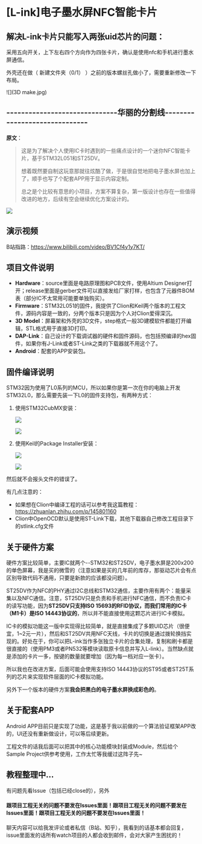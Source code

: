 # [L-ink]电子墨水屏NFC智能卡片

## 解决L-ink卡片只能写入两张uid芯片的问题：



采用五向开关，上下左右四个方向作为四张卡片，确认是使用nfc和手机进行墨水屏通信。



外壳还在做（	新建文件夹（0/1）	）之前的版本螺丝孔做小了，需要重新修改一下布局。



![](3D make.jpg)



## ------------------------------华丽的分割线------------------------------
**原文**：

> 这是为了解决个人使用IC卡时遇到的一些痛点设计的一个迷你NFC智能卡片，基于STM32L051和ST25DV。
>
> 想着既然要自制这玩意那就往炫酷了做，于是很自觉地把电子墨水屏也加上了，顺手也写了个配套APP用于显示内容定制。
>
> 总之是个比较有意思的小项目，方案不算复杂，第一版设计也存在一些值得改进的地方，后续有空会继续优化方案设计的。

![](Image/L-ink_V0.5.jpg)

## 演示视频

B站指路：https://www.bilibili.com/video/BV1Cf4y1y7KT/

## 项目文件说明

* **Hardware**：source里面是电路原理图和PCB文件，使用Altium Designer打开；release里面是gerber文件可以直接发给厂家打样，也包含了元器件BOM表（部分IC不太常用可能要单独购买）。
* **Firmware**：STM32L051的固件，我提供了Clion和Keil两个版本的工程文件，源码内容是一致的，分两个版本只是因为个人对Clion爱得深沉。
* **3D Model**：屏幕架和外壳的3D文件，step格式一般3D建模软件都能打开编辑，STL格式用于直接3D打印。
* **DAP-Link**：自己设计的下载调试器的硬件和固件源码，也包括预编译的hex固件，如果你有J-Link或者ST-Link之类的下载器就不用这个了。
* **Android**：配套的APP安装包。

## 固件编译说明

STM32因为使用了L0系列的MCU，所以如果你是第一次在你的电脑上开发STM32L0，那么需要先装一下L0的固件支持包，有两种方式：

1. 使用STM32CubMX安装：

   ![](Image/bsp1.jpg)

   ![](Image/bsp2.jpg)

2. 使用Keil的Package Installer安装：

   ![](Image/bsp3.jpg)

   ![](Image/bsp4.jpg)

然后就不会报头文件的错误了。

有几点注意的：

* 如果想在Clion中编译工程的话可以参考我这篇教程：https://zhuanlan.zhihu.com/p/145801160
* Clion中OpenOCD默认是使用ST-Link下载，其他下载器自己修改工程目录下的stlink.cfg文件

## 关于硬件方案

硬件方案比较简单，主要IC就两个--STM32和ST25DV，电子墨水屏是200x200的单色屏幕，我是买的微雪的（注意如果是买的几年前的库存，那驱动芯片会有点区别导致代码不通用，只要是新款的应该都没问题）。

ST25DV作为NFC的PHY通过I2C总线和STM32通信，主要作用有两个：能量采集以及NFC通信。注意，ST25DV只是负责和手机进行NFC通信，而不负责IC卡的读写功能，因为**ST25DV只支持ISO 15693的RFID协议，而我们常用的IC卡（M1卡）是ISO 14443协议的**，所以并不能直接使用这颗芯片进行IC卡模拟。

IC卡的模拟功能这一版中实现得比较简单，就是直接集成了多颗UID芯片（很便宜，1~2元一片），然后和ST25DV共用NFC天线，卡片的切换是通过拨轮换挡实现的。好处在于，你可以把L-ink当作多张独立卡片的合集处理，复制和刷卡都是很直接的（使用PM3或者PN532等模块读取原卡信息并写入L-link）。当然缺点就是添加的卡片一多，按键的数量就要增加（因为每一档对应一张卡）。

所以我也在改进方案，后面可能会使用支持ISO 14443协议的ST95或者ST25T系列的芯片来实现软件层面的IC卡模拟功能。

另外下一个版本的硬件方案**我会把黑白的电子墨水屏换成彩色的**。

## 关于配套APP

Android APP目前只是实现了功能，这是基于我以前做的一个算法验证框架APP改的，UI还没有重新做设计，可以等后续更新。

工程文件的话我后面可以把其中的核心功能模块封装成Module，然后给个Sample Project供参考使用，工作太忙等我缓过这阵子先~

## 教程整理中...

有问题先看Issue（包括已经close的），另外

#### 跟项目工程无关的问题不要发在Issues里面！跟项目工程无关的问题不要发在Issues里面！跟项目工程无关的问题不要发在Issues里面！

聊天内容可以给我发评论或者私信（B站、知乎），我看到的话基本都会回复，issue里面发的话所有watch项目的人都会收到邮件，会对大家产生困扰的！

